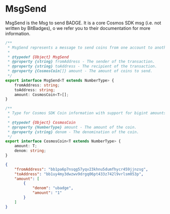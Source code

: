 # MsgSend

MsgSend is the Msg to send BADGE. It is a core Cosmos SDK msg (i.e. not written by BitBadges), o we refer you to their documentation for more information.

```typescript
/**
 * MsgSend represents a message to send coins from one account to another.
 *
 * @typedef {Object} MsgSend
 * @property {string} fromAddress - The sender of the transaction.
 * @property {string} toAddress - The recipient of the transaction.
 * @property {CosmosCoin[]} amount - The amount of coins to send.
 */
export interface MsgSend<T extends NumberType> {
    fromAddress: string;
    toAddress: string;
    amount: CosmosCoin<T>[];
}

/**
 * Type for Cosmos SDK Coin information with support for bigint amounts (e.g. { amount: 1000000, denom: 'ubadge' }).
 *
 * @typedef {Object} CosmosCoin
 * @property {NumberType} amount - The amount of the coin.
 * @property {string} denom - The denomination of the coin.
 */
export interface CosmosCoin<T extends NumberType> {
    amount: T;
    denom: string;
}
```

```json
{
    "fromAddress": "bb1pa6p7nsqg57yqv23khnu5dumfhycr459jjnzsg",
    "toAddress": "bb1uy4my3dwzwv9drgq06pt433z742l9vrlsm053p",
    "amount": [
        {
            "denom": "ubadge",
            "amount": "1"
        }
    ]
}
```
